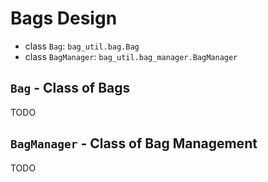 # Bags Design
- class `Bag`: `bag_util.bag.Bag`
- class `BagManager`: `bag_util.bag_manager.BagManager`

## `Bag` - Class of Bags

TODO

## `BagManager` - Class of Bag Management 

TODO